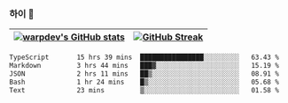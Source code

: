 
### 하이 👋
[![warpdev's GitHub stats](https://github-readme-stats.vercel.app/api?username=warpdev&show_icons=true&theme=vue-dark)](#) |[![GitHub Streak](https://github-readme-streak-stats.herokuapp.com/?user=warpdev&theme=dark)](#)
--- | --- |
<!--START_SECTION:waka-->

```txt
TypeScript       15 hrs 39 mins  ████████████████░░░░░░░░░   63.43 %
Markdown         3 hrs 44 mins   ███▓░░░░░░░░░░░░░░░░░░░░░   15.19 %
JSON             2 hrs 11 mins   ██▒░░░░░░░░░░░░░░░░░░░░░░   08.91 %
Bash             1 hr 24 mins    █▒░░░░░░░░░░░░░░░░░░░░░░░   05.68 %
Text             23 mins         ▒░░░░░░░░░░░░░░░░░░░░░░░░   01.58 %
```

<!--END_SECTION:waka-->

<!--
**warpdev/warpdev** is a ✨ _special_ ✨ repository because its `README.md` (this file) appears on your GitHub profile.

Here are some ideas to get you started:

- 🔭 I’m currently working on ...
- 🌱 I’m currently learning ...
- 👯 I’m looking to collaborate on ...
- 🤔 I’m looking for help with ...
- 💬 Ask me about ...
- 📫 How to reach me: ...
- 😄 Pronouns: ...
- ⚡ Fun fact: ...
-->

